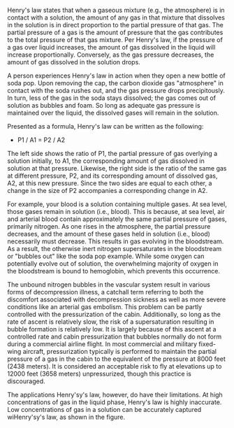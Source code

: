 Henry's law states that when a gaseous mixture (e.g., the atmosphere) is in contact with a solution, the amount of any gas in that mixture that dissolves in the solution is in direct proportion to the partial pressure of that gas. The partial pressure of a gas is the amount of pressure that the gas contributes to the total pressure of that gas mixture. Per Henry's law, if the pressure of a gas over liquid increases, the amount of gas dissolved in the liquid will increase proportionally. Conversely, as the gas pressure decreases, the amount of gas dissolved in the solution drops.

A person experiences Henry's law in action when they open a new bottle of soda pop. Upon removing the cap, the carbon dioxide gas "atmosphere" in contact with the soda rushes out, and the gas pressure drops precipitously. In turn, less of the gas in the soda stays dissolved; the gas comes out of solution as bubbles and foam. So long as adequate gas pressure is maintained over the liquid, the dissolved gases will remain in the solution.

Presented as a formula, Henry's law can be written as the following:

- P1 / A1 = P2 / A2

The left side shows the ratio of P1, the partial pressure of gas overlying a solution initially, to A1, the corresponding amount of gas dissolved in solution at that pressure. Likewise, the right side is the ratio of the same gas at different pressure, P2, and its corresponding amount of dissolved gas, A2, at this new pressure. Since the two sides are equal to each other, a change in the size of P2 accompanies a corresponding change in A2.

For example, your blood is a solution containing multiple gases. At sea level, those gases remain in solution (i.e., blood). This is because, at sea level, air and arterial blood contain approximately the same partial pressure of gases, primarily nitrogen. As one rises in the atmosphere, the partial pressure decreases, and the amount of these gases held in solution (i.e., blood) necessarily must decrease. This results in gas evolving in the bloodstream. As a result, the otherwise inert nitrogen supersaturates in the bloodstream or "bubbles out" like the soda pop example. While some oxygen can potentially evolve out of solution, the overwhelming majority of oxygen in the bloodstream is bound to hemoglobin, which prevents this occurrence.

The unbound nitrogen bubbles in the vascular system result in various forms of decompression illness, a catchall term referring to both the discomfort associated with decompression sickness as well as more severe conditions like an arterial gas embolism. This problem can be partly controlled with the pressurization of the cabin. Additionally, so long as the rate of ascent is relatively slow, the risk of a supersaturation resulting in bubble formation is relatively low. It is largely because of this ascent at a controlled rate and cabin pressurization that bubbles normally do not form during a commercial airline flight. In most commercial and military fixed-wing aircraft, pressurization typically is performed to maintain the partial pressure of a gas in the cabin to the equivalent of the pressure at 8000 feet (2438 meters). It is considered an acceptable risk to fly at elevations up to 12000 feet (3658 meters) unpressurized, though this practice is discouraged.

The applications Henry'sy's law, however, do have their limitations. At high concentrations of gas in the liquid phase, Henry's law is highly inaccurate. Low concentrations of gas in a solution can be accurately captured wiHenry'sy's law, as shown in the figure.